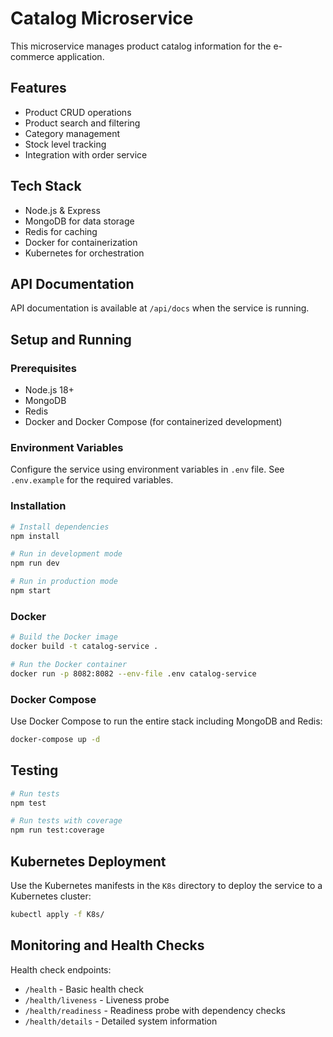 # Catalog Microservice

This microservice manages product catalog information for the e-commerce application.

## Features

- Product CRUD operations
- Product search and filtering
- Category management
- Stock level tracking
- Integration with order service

## Tech Stack

- Node.js & Express
- MongoDB for data storage
- Redis for caching
- Docker for containerization
- Kubernetes for orchestration

## API Documentation

API documentation is available at `/api/docs` when the service is running.

## Setup and Running

### Prerequisites

- Node.js 18+
- MongoDB
- Redis
- Docker and Docker Compose (for containerized development)

### Environment Variables

Configure the service using environment variables in `.env` file. See `.env.example` for the required variables.

### Installation

```bash
# Install dependencies
npm install

# Run in development mode
npm run dev

# Run in production mode
npm start
```

### Docker

```bash
# Build the Docker image
docker build -t catalog-service .

# Run the Docker container
docker run -p 8082:8082 --env-file .env catalog-service
```

### Docker Compose

Use Docker Compose to run the entire stack including MongoDB and Redis:

```bash
docker-compose up -d
```

## Testing

```bash
# Run tests
npm test

# Run tests with coverage
npm run test:coverage
```

## Kubernetes Deployment

Use the Kubernetes manifests in the `K8s` directory to deploy the service to a Kubernetes cluster:

```bash
kubectl apply -f K8s/
```

## Monitoring and Health Checks

Health check endpoints:

- `/health` - Basic health check
- `/health/liveness` - Liveness probe
- `/health/readiness` - Readiness probe with dependency checks
- `/health/details` - Detailed system information 